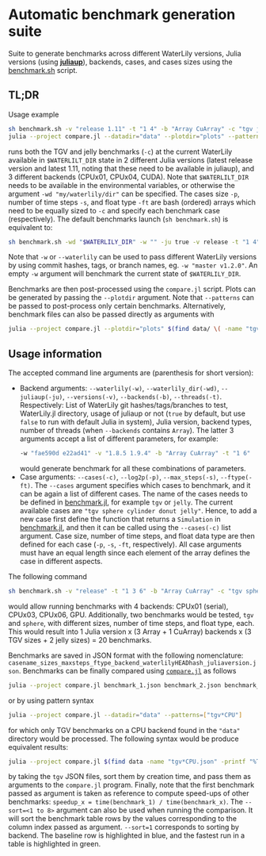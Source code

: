 # Automatic benchmark generation suite

Suite to generate benchmarks across different WaterLily versions, Julia versions (using [**juliaup**](https://github.com/JuliaLang/juliaup)), backends, cases, and cases sizes using the [benchmark.sh](./benchmark.sh) script.

## TL;DR
Usage example
```sh
sh benchmark.sh -v "release 1.11" -t "1 4" -b "Array CuArray" -c "tgv jelly" -p "6,7 5,6" -s "100 100" -ft "Float32 Float64"
julia --project compare.jl --datadir="data" --plotdir="plots" --patterns=["tgv","jelly"] --sort=1
```
runs both the TGV and jelly benchmarks (`-c`) at the current WaterLily available in `$WATERLILT_DIR` state in 2 different Julia versions (latest release version and latest 1.11, noting that these need to be available in juliaup), and 3 different backends (CPUx01, CPUx04, CUDA). Note that `$WATERLILT_DIR` needs to be available in the environmental variables, or otherwise the argument `-wd "my/waterlily/dir"` can be specified. The cases size `-p`, number of time steps `-s`, and float type `-ft` are bash (ordered) arrays which need to be equally sized to `-c` and specify each benchmark case (respectively).
The default benchmarks launch (`sh benchmark.sh`) is equivalent to:
```sh
sh benchmark.sh -wd "$WATERLILY_DIR" -w "" -ju true -v release -t "1 4" -b "Array CuArray" -c "tgv jelly" -p "6,7 5,6" -s "100 100" -ft "Float32 Float32"
```
Note that `-w` or `--waterlily` can be used to pass different WaterLily versions by using commit hashes, tags, or branch names, eg. `-w "master v1.2.0"`. An empty `-w` argument will benchmark the current state of `$WATERLILY_DIR`.

Benchmarks are then post-processed using the `compare.jl` script. Plots can be generated by passing the `--plotdir` argument. Note that `--patterns` can be passed to post-process only certain benchmarks. Alternatively, benchmark files can also be passed directly as arguments with
```sh
julia --project compare.jl --plotdir="plots" $(find data/ \( -name "tgv*json" -o -name "jelly*json" \) -printf "%T@ %Tc %p\n" | sort -n | awk '{print $7}')
```

## Usage information
The accepted command line arguments are (parenthesis for short version):
 - Backend arguments: `--waterlily(-w)`, `--waterlily_dir(-wd)`, `--juliaup(-ju)`, `--versions(-v)`, `--backends(-b)`, `--threads(-t)`. Respectively: List of WaterLily git hashes/tags/branches to test, WaterLily.jl directory, usage of juliaup or not (`true` by default, but use `false` to run with default Julia in system), Julia version, backend types, number of threads (when `--backends` contains `Array`). The latter 3 arguments accept a list of different parameters, for example:
    ```sh
    -w "fae590d e22ad41" -v "1.8.5 1.9.4" -b "Array CuArray" -t "1 6"
    ```
    would generate benchmark for all these combinations of parameters.
 - Case arguments: `--cases(-c)`, `--log2p(-p)`, `--max_steps(-s)`, `--ftype(-ft)`. The `--cases` argument specifies which cases to benchmark, and it can be again a list of different cases. The name of the cases needs to be defined in [benchmark.jl](./benchmark.jl), for example `tgv` or `jelly`. The current available cases are `"tgv sphere cylinder donut jelly"`. Hence, to add a new case first define the function that returns a `Simulation` in [benchmark.jl](./benchmark.jl), and then it can be called using the `--cases(-c)` list argument. Case size, number of time steps, and float data type are then defined for each case (`-p`, `-s`, `-ft`, respectively). All case arguments must have an equal length since each element of the array defines the case in different aspects.

The following command
```sh
sh benchmark.sh -v "release" -t "1 3 6" -b "Array CuArray" -c "tgv sphere" -p "6,7,8 5,6" -s "10 100" -ft "Float64 Float32"
```
would allow running benchmarks with 4 backends: CPUx01 (serial), CPUx03, CPUx06, GPU. Additionally, two benchmarks would be tested, `tgv` and `sphere`, with different sizes, number of time steps, and float type, each. This would result into 1 Julia version x (3 Array + 1 CuArray) backends x (3 TGV sizes + 2 jelly sizes) = 20 benchmarks.

Benchmarks are saved in JSON format with the following nomenclature: `casename_sizes_maxsteps_ftype_backend_waterlilyHEADhash_juliaversion.json`. Benchmarks can be finally compared using [`compare.jl`](./compare.jl) as follows
```sh
julia --project compare.jl benchmark_1.json benchmark_2.json benchmark_3.json ...
```
or by using pattern syntax
```sh
julia --project compare.jl --datadir="data" --patterns=["tgv*CPU"]
```
for which only TGV benchmarks on a CPU backend found in the `"data"` directory would be processed. The following syntax would be produce equivalent results:
```sh
julia --project compare.jl $(find data -name "tgv*CPU.json" -printf "%T@ %Tc %p\n" | sort -n | awk '{print $7}') --sort=1
```
by taking the `tgv` JSON files, sort them by creation time, and pass them as arguments to the `compare.jl` program. Finally, note that the first benchmark passed as argument is taken as reference to compute speed-ups of other benchmarks: `speedup_x = time(benchmark_1) / time(benchmark_x)`. The `--sort=<1 to 8>` argument can also be used when running the comparison. It will sort the benchmark table rows by the values corresponding to the column index passed as argument. `--sort=1` corresponds to sorting by backend. The baseline row is highlighted in blue, and the fastest run in a table is highlighted in green.
